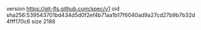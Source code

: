 version https://git-lfs.github.com/spec/v1
oid sha256:539543701bd434d5d0f2ef4b71aa1b17f6040ad9a27cd27b9b7b32d4fff170c6
size 2188
